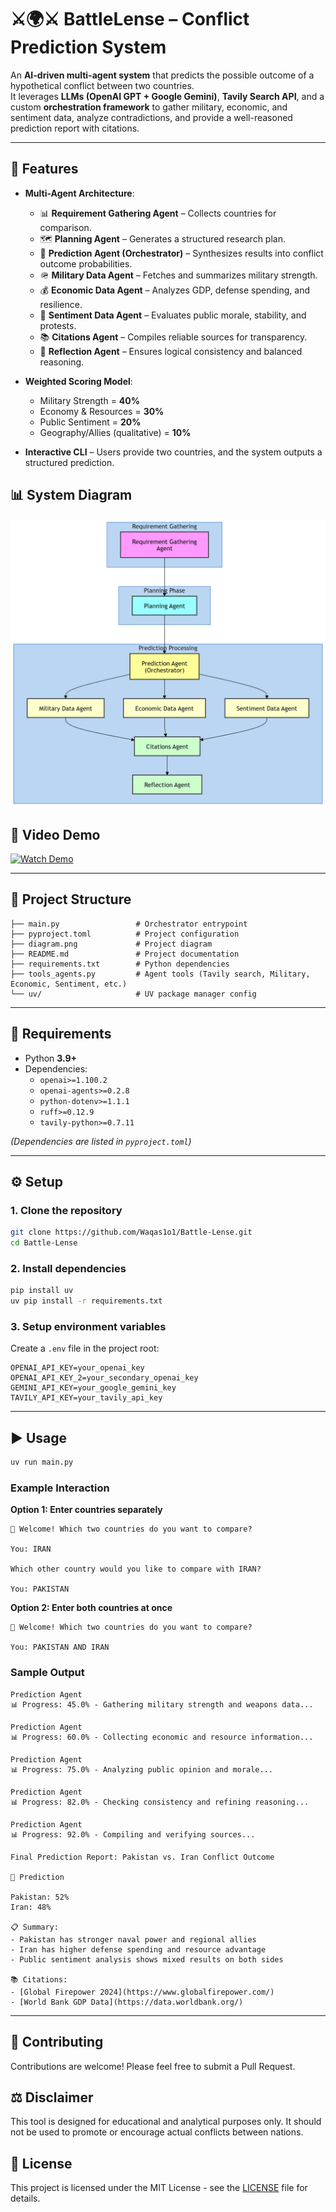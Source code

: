 # ⚔️🌍⚔️ BattleLense – Conflict Prediction System

An **AI-driven multi-agent system** that predicts the possible outcome of a hypothetical conflict between two countries.  
It leverages **LLMs (OpenAI GPT + Google Gemini)**, **Tavily Search API**, and a custom **orchestration framework** to gather military, economic, and sentiment data, analyze contradictions, and provide a well-reasoned prediction report with citations.

---

## 🚀 Features

- **Multi-Agent Architecture**:
  - 📊 **Requirement Gathering Agent** – Collects countries for comparison.  
  - 🗺 **Planning Agent** – Generates a structured research plan.  
  - 🎯 **Prediction Agent (Orchestrator)** – Synthesizes results into conflict outcome probabilities.  
  - 🪖 **Military Data Agent** – Fetches and summarizes military strength.  
  - 💰 **Economic Data Agent** – Analyzes GDP, defense spending, and resilience.  
  - 📰 **Sentiment Data Agent** – Evaluates public morale, stability, and protests.  
  - 📚 **Citations Agent** – Compiles reliable sources for transparency.  
  - 🔎 **Reflection Agent** – Ensures logical consistency and balanced reasoning.  

- **Weighted Scoring Model**:  
  - Military Strength = **40%**  
  - Economy & Resources = **30%**  
  - Public Sentiment = **20%**  
  - Geography/Allies (qualitative) = **10%**  

- **Interactive CLI** – Users provide two countries, and the system outputs a structured prediction.

## 📊 System Diagram

[![Conflict Outcome Prediction – System Diagram](diagram.png)](diagram.png)

## 🎥 Video Demo

[![Watch Demo](https://img.shields.io/badge/▶️-Watch%20Demo-red?style=for-the-badge)](https://drive.google.com/file/d/1_OX3mBSMCwwmmpRght5PZyYnH4Pl1wLX/view?usp=drive_link)

---

## 📂 Project Structure

```
├── main.py                 # Orchestrator entrypoint
├── pyproject.toml          # Project configuration
├── diagram.png             # Project diagram
├── README.md               # Project documentation
├── requirements.txt        # Python dependencies
├── tools_agents.py         # Agent tools (Tavily search, Military, Economic, Sentiment, etc.)
└── uv/                     # UV package manager config
```

---

## 🔑 Requirements

- Python **3.9+**
- Dependencies:
  - `openai>=1.100.2`
  - `openai-agents>=0.2.8`
  - `python-dotenv>=1.1.1`
  - `ruff>=0.12.9`
  - `tavily-python>=0.7.11`

*(Dependencies are listed in `pyproject.toml`)*

---

## ⚙️ Setup

### 1. Clone the repository

```bash
git clone https://github.com/Waqas1o1/Battle-Lense.git
cd Battle-Lense
```

### 2. Install dependencies

```bash
pip install uv
uv pip install -r requirements.txt
```

### 3. Setup environment variables

Create a `.env` file in the project root:

```env
OPENAI_API_KEY=your_openai_key
OPENAI_API_KEY_2=your_secondary_openai_key
GEMINI_API_KEY=your_google_gemini_key
TAVILY_API_KEY=your_tavily_api_key
```

---

## ▶️ Usage

```bash
uv run main.py
```

### Example Interaction

**Option 1: Enter countries separately**
```
👋 Welcome! Which two countries do you want to compare?

You: IRAN  

Which other country would you like to compare with IRAN?  

You: PAKISTAN  
```

**Option 2: Enter both countries at once**
```
👋 Welcome! Which two countries do you want to compare?

You: PAKISTAN AND IRAN
```

### Sample Output

```
Prediction Agent
📊 Progress: 45.0% - Gathering military strength and weapons data...

Prediction Agent
📊 Progress: 60.0% - Collecting economic and resource information...

Prediction Agent
📊 Progress: 75.0% - Analyzing public opinion and morale...

Prediction Agent
📊 Progress: 82.0% - Checking consistency and refining reasoning...

Prediction Agent
📊 Progress: 92.0% - Compiling and verifying sources...

Final Prediction Report: Pakistan vs. Iran Conflict Outcome

🎯 Prediction

Pakistan: 52%
Iran: 48%

📋 Summary:
- Pakistan has stronger naval power and regional allies
- Iran has higher defense spending and resource advantage
- Public sentiment analysis shows mixed results on both sides

📚 Citations:
- [Global Firepower 2024](https://www.globalfirepower.com/)
- [World Bank GDP Data](https://data.worldbank.org/)
```

---

## 🤝 Contributing

Contributions are welcome! Please feel free to submit a Pull Request.

## ⚖️ Disclaimer

This tool is designed for educational and analytical purposes only. It should not be used to promote or encourage actual conflicts between nations.

## 📄 License

This project is licensed under the MIT License - see the [LICENSE](LICENSE) file for details.